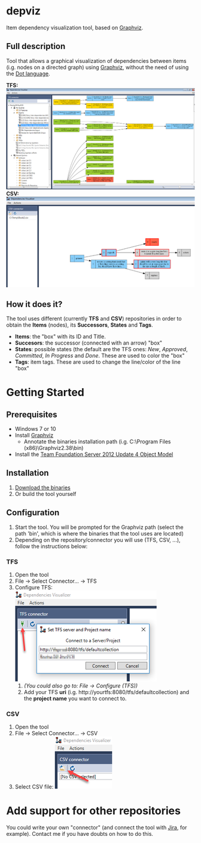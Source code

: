 # depviz
Item dependency visualization tool, based on [Graphviz](https://www.graphviz.org/).

## Full description
Tool that allows a graphical visualization of dependencies between items (i.g. nodes on a directed graph) using [Graphviz](https://www.graphviz.org/), without the need of using the [Dot language](https://www.graphviz.org/doc/info/lang.html).

**TFS:** ![Configure TFS](images/tfs_example1.png)
**CSV:** ![Configure TFS](images/csv_example1.png)

## How it does it?
The tool uses different (currently **TFS** and **CSV**) repositories in order to obtain the **Items** (nodes), its **Successors**, **States** and **Tags**.

* **Items**: the "box" with its ID and Title.
* **Succesors**: the successor (connected with an arrow) "box"
* **States**: possible states (the default are the TFS ones: _New_, _Approved_, _Committed_, _In Progress_ and _Done_. These are used to color the "box"
* **Tags**: item tags. These are used to change the line/color of the line "box"

# Getting Started

## Prerequisites
* Windows 7 or 10
* Install [Graphviz](https://graphviz.gitlab.io/download/)
   * Annotate the binaries installation path (i.g. C:\Program Files (x86)\Graphviz2.38\bin)
* Install the [Team Foundation Server 2012 Update 4 Object Model](https://marketplace.visualstudio.com/items?itemName=ErinDormierMSFT.TeamFoundationServer2012Update4ObjectModelInstalle)

## Installation
1. [Download the binaries](https://github.com/roberlamerma/depviz/releases/download/v0.3.1/Depviz_v0.3.1.zip)
1. Or build the tool yourself

## Configuration
1. Start the tool. You will be prompted for the Graphviz path (select the path 'bin', which is where the binaries that the tool uses are located)
1. Depending on the repository/connector you will use (TFS, CSV, ...), follow the instructions below:

### TFS
1. Open the tool
1. File -> Select Connector... -> TFS
1. Configure TFS: ![Configure TFS](images/tfs_config.png)
   1. _(You could also go to: File -> Configure (TFS))_
   1. Add your TFS **uri** (i.g. http://yourtfs:8080/tfs/defaultcollection) and the **project name** you want to connect to.

### CSV
1. Open the tool
1. File -> Select Connector... -> CSV
1. Select CSV file: ![Select CSV file](images/csv_config.png)

# Add support for other repositories
You could write your own "connector" (and connect the tool with [Jira](https://www.atlassian.com/software/jira), for example). Contact me if you have doubts on how to do this.
